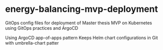 # energy-balancing-mvp-deployment


GitOps config files for deployment of Master thesis MVP on Kubernetes using GitOps practices and ArgoCD

Using ArgoCD app-of-apps pattern
Keeps Helm chart configurations in Git with umbrella-chart patter

